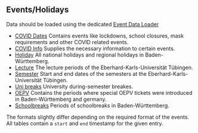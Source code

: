 ## Events/Holidays
Data should be loaded using the dedicated [Event Data Loader](../../src/LoadEventsData.py)

 - [COVID Dates](evd_covid_date.csv) Contains events like lockdowns, school closures, mask requirements and other COVID related events.
 - [COVID Info](evd_covid_info.csv) Supplies the necessary information to certain events.
 - [Holiday](evd_holiday.csv) All national holidays and regional holidays in Baden-Württemberg.
 - [Lecture](evd_lecture.csv) The lecture periods of the Eberhard-Karls-Universität Tübingen.
 - [Semester](evd_semester.csv) Start and end dates of the semesters at the Eberhard-Karls-Universität Tübingen.
 - [Uni breaks](evd_unibreak.csv) University during-semester breakes.
 - [OEPV](evd_oepv.csv) Contains the periods where special OEPV tickets were introduced in Baden-Württemberg and germany.
 - [Schoolbreaks](evd_schoolbreak.csv) Periods of schoolbreaks in Baden-Württemberg.

The formats slightly differ depending on the required format of the events.
All tables contain a `start` and `end` timestamp for the given entry.
